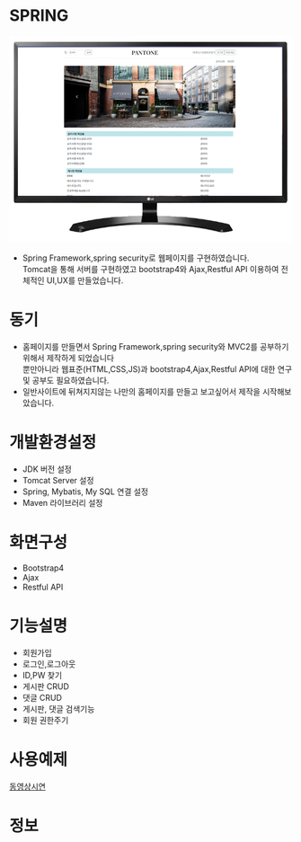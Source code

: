 # SPRING
![Alt text](/img/web.png)
- Spring Framework,spring security로 웹페이지를 구현하였습니다. <br> Tomcat을 통해 서버를 구현하였고 bootstrap4와 Ajax,Restful API 이용하여 전체적인 UI,UX를 만들었습니다.<br> 

# 동기
- 홈페이지를 만들면서 Spring Framework,spring security와 MVC2를 공부하기위해서 제작하게 되었습니다<br>뿐만아니라 웹표준(HTML,CSS,JS)과 bootstrap4,Ajax,Restful API에 대한 연구 및 공부도 필요하였습니다. <br> 
- 일반사이트에 뒤쳐지지않는 나만의 홈페이지를 만들고 보고싶어서 제작을 시작해보았습니다.

# 개발환경설정
- JDK 버전 설정 
- Tomcat Server 설정
- Spring, Mybatis, My SQL 연결 설정
- Maven 라이브러리 설정

# 화면구성
- Bootstrap4
- Ajax
- Restful API

# 기능설명
- 회원가입<br>
- 로그인,로그아웃<br>
- ID,PW 찾기<br>
- 게시판 CRUD<br>
- 댓글 CRUD<br>
- 게시판, 댓글 검색기능<br> 
- 회원 권한주기 <br>

# 사용예제
[동영상시연](https://youtu.be/7MHDjh20HNs)

# 정보

